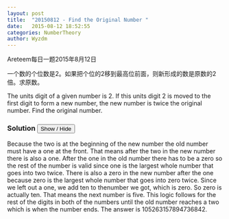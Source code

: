 ```yaml
---
layout: post
title:  "20150812 - Find the Original Number "
date:   2015-08-12 18:52:55
categories: NumberTheory
author: Wyzdm
---
```

Areteem每日一题2015年8月12日


<problem>

一个数的个位数是2。如果把个位的2移到最高位前面，则新形成的数是原数的2倍。求原数。
<p/>
The units digit of a given number is 2. If this units digit 2 is moved to the first digit to form a new number, the new number is twice the original number. Find the original number.
</problem>

### Solution <button>Show / Hide</button>
<p/>
<solution>

Because the two is at the beginning of the new number the old number must have a one at the front. That means after the two in the new number there is also a one. After the one in the old number there has to be a zero so the rest of the number is valid since one is the largest whole number that goes into two twice. There is also a zero in the new number after the one because zero is the largest whole number that goes into zero twice. Since we left out a one, we add ten to thenumber we got, which is zero. So zero is actually ten. That means the next number is five. This logic follows for the rest of the digits in both of the numbers until the old number reaches a two which is when the number ends. The answer is 105263157894736842.

</solution>

